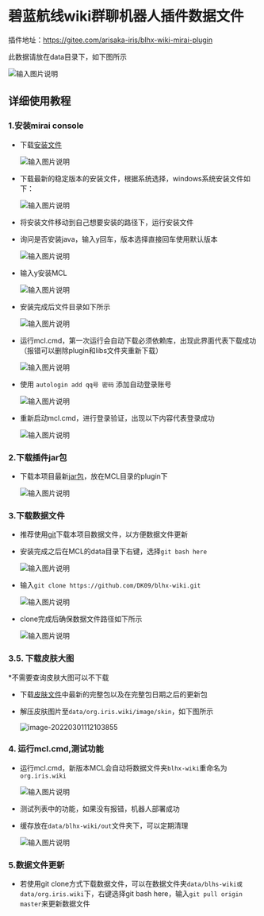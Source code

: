 # 碧蓝航线wiki群聊机器人插件数据文件

插件地址：https://gitee.com/arisaka-iris/blhx-wiki-mirai-plugin

此数据请放在data目录下，如下图所示

![输入图片说明](doc/path.jpg)

## 详细使用教程

### 1.安装mirai console

- 下载[安装文件](https://github.com/mamoe/mirai/blob/dev/docs/UserManual.md)

  ![输入图片说明](doc/QQ%E5%9B%BE%E7%89%8720220205161919.png)

- 下载最新的稳定版本的安装文件，根据系统选择，windows系统安装文件如下：

  ![输入图片说明](doc/QQ%E6%88%AA%E5%9B%BE20220205162008.png)

  

- 将安装文件移动到自己想要安装的路径下，运行安装文件

- 询问是否安装java，输入y回车，版本选择直接回车使用默认版本

  ![输入图片说明](doc/QQ%E6%88%AA%E5%9B%BE20220205162545.png)

- 输入y安装MCL

  ![输入图片说明](doc/QQ%E6%88%AA%E5%9B%BE20220205162711.png)

- 安装完成后文件目录如下所示

  ![输入图片说明](doc/QQ%E6%88%AA%E5%9B%BE20220205162746.png)

- 运行mcl.cmd，第一次运行会自动下载必须依赖库，出现此界面代表下载成功（报错可以删除plugin和libs文件夹重新下载）

  ![输入图片说明](doc/QQ%E6%88%AA%E5%9B%BE20220205163227.png)

  

- 使用 `autologin add qq号 密码` 添加自动登录账号

  ![输入图片说明](doc/QQ%E6%88%AA%E5%9B%BE20220205163634.png)

- 重新启动mcl.cmd，进行登录验证，出现以下内容代表登录成功

  ![输入图片说明](doc/QQ%E6%88%AA%E5%9B%BE20220205164344.png)



### 2.下载插件jar包

- 下载本项目最新[jar包](https://gitee.com/arisaka-iris/blhx-wiki-mirai-plugin/releases)，放在MCL目录的plugin下

  ![输入图片说明](doc/QQ%E6%88%AA%E5%9B%BE20220205164834.png)

### 3.下载数据文件

- 推荐使用[git](https://git-scm.com/download/win)下载本项目数据文件，以方便数据文件更新

- 安装完成之后在MCL的data目录下右键，选择`git bash here`

  ![输入图片说明](doc/SharedScreenshot.jpg)

- 输入`git clone https://github.com/DK09/blhx-wiki.git`

  ![输入图片说明](doc/QQ图片20220206103250.png)

- clone完成后确保数据文件路径如下所示

  ![输入图片说明](doc/QQ%E6%88%AA%E5%9B%BE20220205165316.png)

### 3.5. 下载皮肤大图

*不需要查询皮肤大图可以不下载

- 下载[皮肤文件](https://pan.baidu.com/s/1yX70ob1A6RXncDbei7-ldA?pwd=txa2)中最新的完整包以及在完整包日期之后的更新包

- 解压皮肤图片至`data/org.iris.wiki/image/skin`，如下图所示

  ![image-20220301112103855](doc/image-20220301112103855.png)



### 4. 运行mcl.cmd,测试功能

- 运行mcl.cmd，新版本MCL会自动将数据文件夹`blhx-wiki`重命名为`org.iris.wiki`

  ![输入图片说明](doc/QQ%E6%88%AA%E5%9B%BE20220205173607.png)
- 测试列表中的功能，如果没有报错，机器人部署成功

- 缓存放在`data/blhx-wiki/out`文件夹下，可以定期清理

  ![输入图片说明](doc/QQ%E6%88%AA%E5%9B%BE20220205173940.png)

### 5.数据文件更新

- 若使用git clone方式下载数据文件，可以在数据文件夹`data/blhs-wiki或data/org.iris.wiki`下，右键选择git bash here，输入`git pull origin master`来更新数据文件

  
